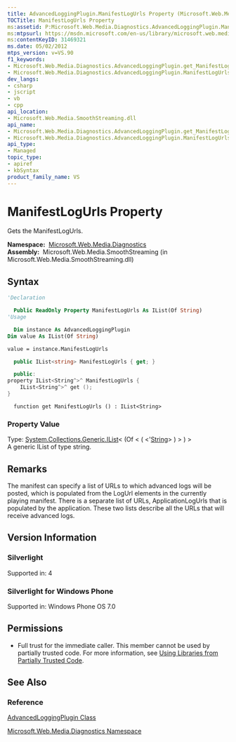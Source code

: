 ```yaml
---
title: AdvancedLoggingPlugin.ManifestLogUrls Property (Microsoft.Web.Media.Diagnostics)
TOCTitle: ManifestLogUrls Property
ms:assetid: P:Microsoft.Web.Media.Diagnostics.AdvancedLoggingPlugin.ManifestLogUrls
ms:mtpsurl: https://msdn.microsoft.com/en-us/library/microsoft.web.media.diagnostics.advancedloggingplugin.manifestlogurls(v=VS.90)
ms:contentKeyID: 31469321
ms.date: 05/02/2012
mtps_version: v=VS.90
f1_keywords:
- Microsoft.Web.Media.Diagnostics.AdvancedLoggingPlugin.get_ManifestLogUrls
- Microsoft.Web.Media.Diagnostics.AdvancedLoggingPlugin.ManifestLogUrls
dev_langs:
- csharp
- jscript
- vb
- cpp
api_location:
- Microsoft.Web.Media.SmoothStreaming.dll
api_name:
- Microsoft.Web.Media.Diagnostics.AdvancedLoggingPlugin.get_ManifestLogUrls
- Microsoft.Web.Media.Diagnostics.AdvancedLoggingPlugin.ManifestLogUrls
api_type:
- Managed
topic_type:
- apiref
- kbSyntax
product_family_name: VS
---
```


# ManifestLogUrls Property

Gets the ManifestLogUrls.

**Namespace:**  [Microsoft.Web.Media.Diagnostics](microsoft-web-media-diagnostics-namespace_1.md)  
**Assembly:**  Microsoft.Web.Media.SmoothStreaming (in Microsoft.Web.Media.SmoothStreaming.dll)

## Syntax

```vb
'Declaration

  Public ReadOnly Property ManifestLogUrls As IList(Of String)
'Usage

  Dim instance As AdvancedLoggingPlugin
Dim value As IList(Of String)

value = instance.ManifestLogUrls
```

```csharp
  public IList<string> ManifestLogUrls { get; }
```

```cpp
  public:
property IList<String^>^ ManifestLogUrls {
    IList<String^>^ get ();
}
```

```jscript
  function get ManifestLogUrls () : IList<String>
```

### Property Value

Type: [System.Collections.Generic.IList](https://msdn.microsoft.com/library/5y536ey6)\< (Of \< ( \<'[String](https://msdn.microsoft.com/library/s1wwdcbf)\> ) \> ) \>  
A generic IList of type string.  

## Remarks

The manifest can specify a list of URLs to which advanced logs will be posted, which is populated from the LogUrl elements in the currently playing manifest. There is a separate list of URLs, ApplicationLogUrls that is populated by the application. These two lists describe all the URLs that will receive advanced logs.

## Version Information

### Silverlight

Supported in: 4  

### Silverlight for Windows Phone

Supported in: Windows Phone OS 7.0  

## Permissions

  - Full trust for the immediate caller. This member cannot be used by partially trusted code. For more information, see [Using Libraries from Partially Trusted Code](https://msdn.microsoft.com/library/8skskf63).

## See Also

### Reference

[AdvancedLoggingPlugin Class](advancedloggingplugin-class-microsoft-web-media-diagnostics_1.md)

[Microsoft.Web.Media.Diagnostics Namespace](microsoft-web-media-diagnostics-namespace_1.md)

